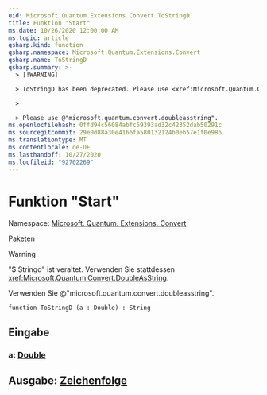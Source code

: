 ```yaml
---
uid: Microsoft.Quantum.Extensions.Convert.ToStringD
title: Funktion "Start"
ms.date: 10/26/2020 12:00:00 AM
ms.topic: article
qsharp.kind: function
qsharp.namespace: Microsoft.Quantum.Extensions.Convert
qsharp.name: ToStringD
qsharp.summary: >-
  > [!WARNING]

  > ToStringD has been deprecated. Please use <xref:Microsoft.Quantum.Convert.DoubleAsString> instead.

  >

  > Please use @"microsoft.quantum.convert.doubleasstring".
ms.openlocfilehash: 0ffd94c56084abfc59393ad32c42352dab50291c
ms.sourcegitcommit: 29e0d88a30e4166fa580132124b0eb57e1f0e986
ms.translationtype: MT
ms.contentlocale: de-DE
ms.lasthandoff: 10/27/2020
ms.locfileid: "92702269"
---
```

# <a name="tostringd-function"></a>Funktion "Start"

Namespace: [Microsoft. Quantum. Extensions. Convert](xref:Microsoft.Quantum.Extensions.Convert)

Paketen [](https://nuget.org/packages/)


> [!WARNING]
> "$ Stringd" ist veraltet. Verwenden Sie stattdessen <xref:Microsoft.Quantum.Convert.DoubleAsString>.
>
> Verwenden Sie @"microsoft.quantum.convert.doubleasstring".



```qsharp
function ToStringD (a : Double) : String
```


## <a name="input"></a>Eingabe

### <a name="a--double"></a>a: [Double](xref:microsoft.quantum.lang-ref.double)





## <a name="output--string"></a>Ausgabe: [Zeichenfolge](xref:microsoft.quantum.lang-ref.string)

